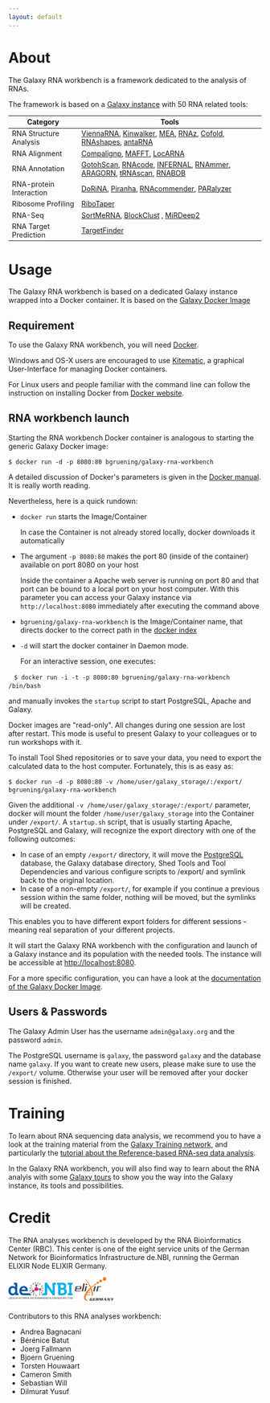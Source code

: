 ```yaml
---
layout: default
---
```


# About

The Galaxy RNA workbench is a framework dedicated to the analysis of RNAs. 

The framework is based on a [Galaxy instance](https://galaxyproject.org/) with 50 RNA related tools:

| Category   | Tools |
| -------- | ----------- |
| RNA Structure Analysis| [ViennaRNA](http://www.tbi.univie.ac.at/RNA/), [Kinwalker](http://www.bioinf.uni-leipzig.de/Software/Kinwalker/), [MEA](http://www.bioinf.uni-leipzig.de/Software/mea/), [RNAz](http://www.tbi.univie.ac.at/~wash/RNAz/), [Cofold](http://www.e-rna.org/cofold/), [RNAshapes](https://bibiserv2.cebitec.uni-bielefeld.de/rnashapes), [antaRNA](http://www.bioinf.uni-freiburg.de/Software/antaRNA/)|
| RNA Alignment | [Compalignp](http://www.biophys.uni-duesseldorf.de/bralibase/), [MAFFT](http://mafft.cbrc.jp/alignment/software/), [LocARNA](http://rna.informatik.uni-freiburg.de/LocARNA/Input.jsp) |
| RNA Annotation | [GotohScan](http://www.bioinf.uni-leipzig.de/Software/GotohScan/), [RNAcode](http://wash.github.io/rnacode/), [INFERNAL](http://eddylab.org/infernal/), [RNAmmer](http://www.cbs.dtu.dk/services/RNAmmer/), [ARAGORN](http://mbio-serv2.mbioekol.lu.se/ARAGORN/), [tRNAscan](http://lowelab.ucsc.edu/tRNAscan-SE/), [RNABOB](http://eddylab.org/software.html) |
| RNA-protein Interaction |  [DoRiNA](http://dorina.mdc-berlin.de/), [Piranha](https://github.com/smithlabcode/piranha), [RNAcommender](https://github.com/gianlucacorrado/RNAcommender), [PARalyzer](https://ohlerlab.mdc-berlin.de/software/PARalyzer_85/)|
| Ribosome Profiling | [RiboTaper](https://ohlerlab.mdc-berlin.de/software/RiboTaper_126/) |
| RNA-Seq |[SortMeRNA](http://bioinfo.lifl.fr/RNA/sortmerna/), [BlockClust](http://www.bioinf.uni-freiburg.de/Software/) , [MiRDeep2](https://www.mdc-berlin.de/8551903/en/)  |
| RNA Target Prediction | [TargetFinder](https://github.com/carringtonlab/TargetFinder) |

# Usage

The Galaxy RNA workbench is based on a dedicated Galaxy instance wrapped into a Docker container. It is based on the [Galaxy Docker Image](http://bgruening.github.io/docker-galaxy-stable/)

## Requirement

To use the Galaxy RNA workbench, you will need [Docker](https://www.docker.com/products/overview#h_installation). 

Windows and OS-X users are encouraged to use [Kitematic](https://github.com/bgruening/galaxy-rna-workbench/blob/master/howto_kitematic.md), a graphical User-Interface for managing Docker containers.

For Linux users and people familiar with the command line can follow the instruction on installing Docker from [Docker website](https://docs.docker.com/installation).

## RNA workbench launch

Starting the RNA workbench Docker container is analogous to starting the generic Galaxy Docker image: 

```
$ docker run -d -p 8080:80 bgruening/galaxy-rna-workbench
```

A detailed discussion of Docker's parameters is given in the [Docker manual](http://docs.docker.io/). It is really worth reading.

Nevertheless, here is a quick rundown: 

- `docker run` starts the Image/Container

   In case the Container is not already stored locally, docker downloads it automatically
   
- The argument `-p 8080:80` makes the port 80 (inside of the container) available on port 8080 on your host

    Inside the container a Apache web server is running on port 80 and that port can be bound to a local port on your host computer. 
    With this parameter you can access your Galaxy instance via `http://localhost:8080` immediately after executing the command above
    
- `bgruening/galaxy-rna-workbench` is the Image/Container name, that directs docker to the correct path in the [docker index](https://index.docker.io/u/bgruening/galaxy-rna-workbench/)
- `-d` will start the docker container in Daemon mode. 

  For an interactive session, one executes:

  ```
  $ docker run -i -t -p 8080:80 bgruening/galaxy-rna-workbench /bin/bash
  ```

  and manually invokes the `startup` script to start PostgreSQL, Apache and Galaxy.

Docker images are "read-only". All changes during one session are lost after restart. This mode is useful to present Galaxy to your colleagues or to run workshops with it. 

To install Tool Shed repositories or to save your data, you need to export the calculated data to the host computer. Fortunately, this is as easy as:

```
$ docker run -d -p 8080:80 -v /home/user/galaxy_storage/:/export/ bgruening/galaxy-rna-workbench
```

Given the additional `-v /home/user/galaxy_storage/:/export/` parameter, docker will mount the folder `/home/user/galaxy_storage` into the Container under `/export/`. A `startup.sh` script, that is usually starting Apache, PostgreSQL and Galaxy, will recognize the export directory with one of the following outcomes:

  - In case of an empty `/export/` directory, it will move the [PostgreSQL](http://www.postgresql.org/) database, the Galaxy database directory, Shed Tools and Tool Dependencies and various configure scripts to /export/ and symlink back to the original location.
  - In case of a non-empty `/export/`, for example if you continue a previous session within the same folder, nothing will be moved, but the symlinks will be created.

This enables you to have different export folders for different sessions - meaning real separation of your different projects.

It will start the Galaxy RNA workbench with the configuration and launch of a Galaxy instance and its population with the needed tools. The instance will be accessible at [http://localhost:8080](http://localhost:8080).

For a more specific configuration, you can have a look at the [documentation of the Galaxy Docker Image](http://bgruening.github.io/docker-galaxy-stable/).

## Users & Passwords

The Galaxy Admin User has the username `admin@galaxy.org` and the password `admin`.

The PostgreSQL username is `galaxy`, the password `galaxy` and the database name `galaxy`.
If you want to create new users, please make sure to use the `/export/` volume. Otherwise your user will be removed after your docker session is finished.

# Training

To learn about RNA sequencing data analysis, we recommend you to have a look at the training material from the [Galaxy Training network](http://bgruening.github.io/training-material/RNA-Seq/), and particularly the [tutorial about the Reference-based RNA-seq data analysis](http://bgruening.github.io/training-material//RNA-Seq/tutorials/ref_based).

In the Galaxy RNA workbench, you will also find way to learn about the RNA analyis with some [Galaxy tours](https://github.com/galaxyproject/galaxy-tours) to show you the way into the Galaxy instance, its tools and possibilities.


# Credit

The RNA analyses workbench is developed by the RNA Bioinformatics Center (RBC). This center is one of the eight service units of the German Network for Bioinformatics Infrastructure de.NBI, running the German ELIXIR Node ELIXIR Germany.

<img src="assets/img/deNBI_logo.jpg" height="35px" alt="de.NBI" valign="middle"> <img src="assets/img/elixir_germany.png" height="55px" alt="ELIXIR Germany" valign="middle">

Contributors to this RNA analyses workbench:

 - Andrea Bagnacani
 - Bérénice Batut
 - Joerg Fallmann
 - Bjoern Gruening
 - Torsten Houwaart
 - Cameron Smith
 - Sebastian Will
 - Dilmurat Yusuf
